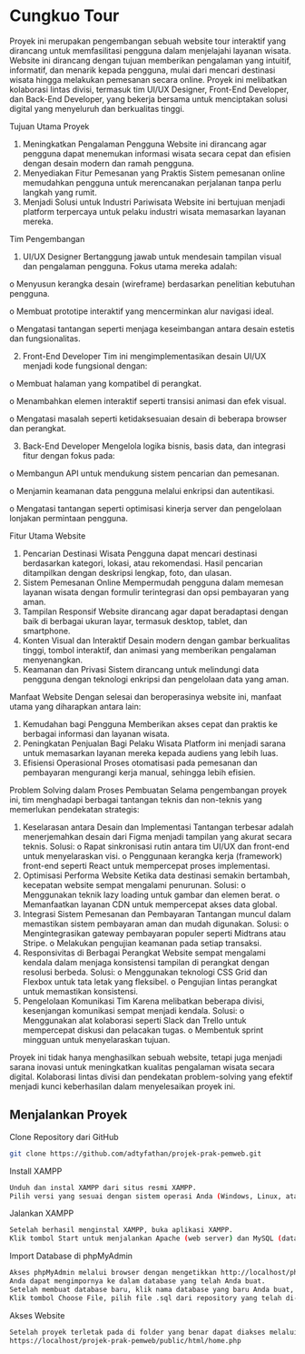 # Cungkuo Tour

Proyek ini merupakan pengembangan sebuah website tour interaktif yang dirancang untuk memfasilitasi pengguna dalam menjelajahi layanan wisata. Website ini dirancang dengan tujuan memberikan pengalaman yang intuitif, informatif, dan menarik kepada pengguna, mulai dari mencari destinasi wisata hingga melakukan pemesanan secara online. Proyek ini melibatkan kolaborasi lintas divisi, termasuk tim UI/UX Designer, Front-End Developer, dan Back-End Developer, yang bekerja bersama untuk menciptakan solusi digital yang menyeluruh dan berkualitas tinggi.

Tujuan Utama Proyek
1.	Meningkatkan Pengalaman Pengguna
Website ini dirancang agar pengguna dapat menemukan informasi wisata secara cepat dan efisien dengan desain modern dan ramah pengguna.
2.	Menyediakan Fitur Pemesanan yang Praktis
Sistem pemesanan online memudahkan pengguna untuk merencanakan perjalanan tanpa perlu langkah yang rumit.
3.	Menjadi Solusi untuk Industri Pariwisata
Website ini bertujuan menjadi platform terpercaya untuk pelaku industri wisata memasarkan layanan mereka.

Tim Pengembangan
1.	UI/UX Designer
Bertanggung jawab untuk mendesain tampilan visual dan pengalaman pengguna. Fokus utama mereka adalah:

o Menyusun kerangka desain (wireframe) berdasarkan penelitian kebutuhan pengguna.

o	Membuat prototipe interaktif yang mencerminkan alur navigasi ideal.

o	Mengatasi tantangan seperti menjaga keseimbangan antara desain estetis dan fungsionalitas.

2.	Front-End Developer
Tim ini mengimplementasikan desain UI/UX menjadi kode fungsional dengan:

o	Membuat halaman yang kompatibel di perangkat.

o	Menambahkan elemen interaktif seperti transisi animasi dan efek visual.

o	Mengatasi masalah seperti ketidaksesuaian desain di beberapa browser dan perangkat.

3.	Back-End Developer
Mengelola logika bisnis, basis data, dan integrasi fitur dengan fokus pada:

o	Membangun API untuk mendukung sistem pencarian dan pemesanan.

o	Menjamin keamanan data pengguna melalui enkripsi dan autentikasi.

o	Mengatasi tantangan seperti optimisasi kinerja server dan pengelolaan lonjakan permintaan pengguna.

Fitur Utama Website
1.	Pencarian Destinasi Wisata
Pengguna dapat mencari destinasi berdasarkan kategori, lokasi, atau rekomendasi. Hasil pencarian ditampilkan dengan deskripsi lengkap, foto, dan ulasan.
2.	Sistem Pemesanan Online
Mempermudah pengguna dalam memesan layanan wisata dengan formulir terintegrasi dan opsi pembayaran yang aman.
3.	Tampilan Responsif
Website dirancang agar dapat beradaptasi dengan baik di berbagai ukuran layar, termasuk desktop, tablet, dan smartphone.
4.	Konten Visual dan Interaktif
Desain modern dengan gambar berkualitas tinggi, tombol interaktif, dan animasi yang memberikan pengalaman menyenangkan.
5.	Keamanan dan Privasi
Sistem dirancang untuk melindungi data pengguna dengan teknologi enkripsi dan pengelolaan data yang aman.

Manfaat Website
Dengan selesai dan beroperasinya website ini, manfaat utama yang diharapkan antara lain:
1.	Kemudahan bagi Pengguna
Memberikan akses cepat dan praktis ke berbagai informasi dan layanan wisata.
2.	Peningkatan Penjualan Bagi Pelaku Wisata
Platform ini menjadi sarana untuk memasarkan layanan mereka kepada audiens yang lebih luas.
3.	Efisiensi Operasional
Proses otomatisasi pada pemesanan dan pembayaran mengurangi kerja manual, sehingga lebih efisien.



Problem Solving dalam Proses Pembuatan
Selama pengembangan proyek ini, tim menghadapi berbagai tantangan teknis dan non-teknis yang memerlukan pendekatan strategis:
1.	Keselarasan antara Desain dan Implementasi
Tantangan terbesar adalah menerjemahkan desain dari Figma menjadi tampilan yang akurat secara teknis. Solusi:
o	Rapat sinkronisasi rutin antara tim UI/UX dan front-end untuk menyelaraskan visi.
o	Penggunaan kerangka kerja (framework) front-end seperti React untuk mempercepat proses implementasi.
2.	Optimisasi Performa Website
Ketika data destinasi semakin bertambah, kecepatan website sempat mengalami penurunan. Solusi:
o	Menggunakan teknik lazy loading untuk gambar dan elemen berat.
o	Memanfaatkan layanan CDN untuk mempercepat akses data global.
3.	Integrasi Sistem Pemesanan dan Pembayaran
Tantangan muncul dalam memastikan sistem pembayaran aman dan mudah digunakan. Solusi:
o	Mengintegrasikan gateway pembayaran populer seperti Midtrans atau Stripe.
o	Melakukan pengujian keamanan pada setiap transaksi.
4.	Responsivitas di Berbagai Perangkat
Website sempat mengalami kendala dalam menjaga konsistensi tampilan di perangkat dengan resolusi berbeda. Solusi:
o	Menggunakan teknologi CSS Grid dan Flexbox untuk tata letak yang fleksibel.
o	Pengujian lintas perangkat untuk memastikan konsistensi.
5.	Pengelolaan Komunikasi Tim
Karena melibatkan beberapa divisi, kesenjangan komunikasi sempat menjadi kendala. Solusi:
o	Menggunakan alat kolaborasi seperti Slack dan Trello untuk mempercepat diskusi dan pelacakan tugas.
o	Membentuk sprint mingguan untuk menyelaraskan tujuan.

Proyek ini tidak hanya menghasilkan sebuah website, tetapi juga menjadi sarana inovasi untuk meningkatkan kualitas pengalaman wisata secara digital. Kolaborasi lintas divisi dan pendekatan problem-solving yang efektif menjadi kunci keberhasilan dalam menyelesaikan proyek ini.




## Menjalankan Proyek

Clone Repository dari GitHub

```bash
git clone https://github.com/adtyfathan/projek-prak-pemweb.git
```

Install XAMPP

```bash
Unduh dan instal XAMPP dari situs resmi XAMPP.
Pilih versi yang sesuai dengan sistem operasi Anda (Windows, Linux, atau macOS).
```

Jalankan XAMPP

```bash
Setelah berhasil menginstal XAMPP, buka aplikasi XAMPP.
Klik tombol Start untuk menjalankan Apache (web server) dan MySQL (database server).
```

Import Database di phpMyAdmin

```bash
Akses phpMyAdmin melalui browser dengan mengetikkan http://localhost/phpmyadmin di browser.
Anda dapat mengimpornya ke dalam database yang telah Anda buat.
Setelah membuat database baru, klik nama database yang baru Anda buat, kemudian pilih tab Import.
Klik tombol Choose File, pilih file .sql dari repository yang telah di-clone, lalu klik Go untuk mengimpor database.
```
Akses Website

```bash
Setelah proyek terletak pada di folder yang benar dapat diakses melalui
https://localhost/projek-prak-pemweb/public/html/home.php
```
